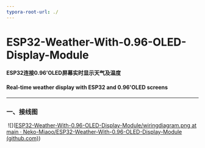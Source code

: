 ```yaml
---
typora-root-url: ./
---
```


# ESP32-Weather-With-0.96-OLED-Display-Module
#### ESP32连接0.96’OLED屏幕实时显示天气及温度

#### Real-time weather display with ESP32 and 0.96'OLED screens

------



### 一、接线图

​         ![]([ESP32-Weather-With-0.96-OLED-Display-Module/wiringdiagram.png at main · Neko-Miaoo/ESP32-Weather-With-0.96-OLED-Display-Module (github.com)](https://github.com/Neko-Miaoo/ESP32-Weather-With-0.96-OLED-Display-Module/blob/main/wiringdiagram.png))